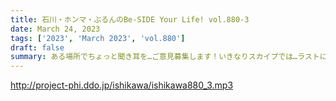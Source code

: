 ```yaml
---
title: 石川・ホンマ・ぶるんのBe-SIDE Your Life! vol.880-3
date: March 24, 2023
tags: ['2023', 'March 2023', 'vol.880']
draft: false
summary: ある場所でちょっと聞き耳を…ご意見募集します！いきなりスカイプでは…ラストにはホンマさんも！！
---
```


http://project-phi.ddo.jp/ishikawa/ishikawa880_3.mp3